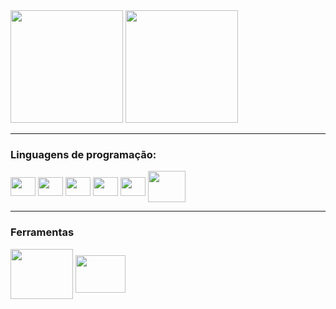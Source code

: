 
<div align="inline-block">
  <img style="height:100% width: 100%" height="180em" src="https://github-readme-stats.vercel.app/api?username=AlvesHenrique-lab"/>
  <img height="180em" src="https://github-readme-stats.vercel.app/api/top-langs/?username=AlvesHenrique-lab"/>
</div>
<hr>
<div class="linguagens_programacao">
  <h3>Linguagens de programação:</h3>
 <link rel="stylesheet" href="https://cdn.jsdelivr.net/gh/devicons/devicon@v2.15.1/devicon.min.css">
 <i class="devicon-c-plain"><img align="center" alt="" height="30" width="40" src="https://cdn.jsdelivr.net/gh/devicons/devicon/icons/c/c-original.svg" /></i>
 <i class="devicon-cplusplus-plain"><img align="center" alt="" height="30" width="40" src="https://cdn.jsdelivr.net/gh/devicons/devicon/icons/cplusplus/cplusplus-original.svg" /></i>
 <i class="devicon-html5-plain"><img align="center" alt="" height="30" width="40" src="https://cdn.jsdelivr.net/gh/devicons/devicon/icons/html5/html5-original.svg" /></i>
 <i class="devicon-css3-plain"><img align="center" alt="" height="30" width="40" src="https://cdn.jsdelivr.net/gh/devicons/devicon/icons/css3/css3-original.svg" /></i>
 <i class="devicon-javascript-plain"><img align="center" alt="" height="30" width="40" src="https://cdn.jsdelivr.net/gh/devicons/devicon/icons/javascript/javascript-original.svg" /></i>
 <i class="devicon-php-plain"><img align="center" alt="" height="50" width="60" src="https://cdn.jsdelivr.net/gh/devicons/devicon/icons/php/php-original.svg" /></i>
</div>
<hr>
<div class="ferramentas">
  <h3>Ferramentas</h3>
  <i class="devicon-blender-original"><img align="center" alt="" height="80" width="100" src="https://cdn.jsdelivr.net/gh/devicons/devicon/icons/blender/blender-original-wordmark.svg" /></i>
  <i class="devicon-wordpress-plain"><img align="center" alt="" height="60" width="80" src="https://cdn.jsdelivr.net/gh/devicons/devicon/icons/wordpress/wordpress-original.svg" /></i>
</div>
